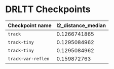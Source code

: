 # DRLTT Checkpoints

| Checkpoint name | l2_distance_median |
|:---|:---|
| `track` | 0.1266741865 |
| `track-tiny` | 0.1295084962 |
| `track-tiny` | 0.1295084962 |
| `track-var-reflen` | 0.159872763 |
